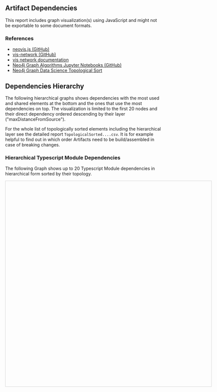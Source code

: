 ## Artifact Dependencies

This report includes graph visualization(s) using JavaScript and might not be exportable to some document formats.

### References

- [neovis.js (GitHub)](https://github.com/neo4j-contrib/neovis.js)
- [vis-network (GitHub)](https://github.com/visjs/vis-network)
- [vis network documentation](https://visjs.github.io/vis-network/docs/network)
- [Neo4j Graph Algorithms Jupyter Notebooks (GitHub)](https://github.com/neo4j-graph-analytics/graph-algorithms-notebooks)
- [Neo4j Graph Data Science Topological Sort](https://neo4j.com/docs/graph-data-science/current/algorithms/alpha/topological-sort)


## Dependencies Hierarchy

The following hierarchical graphs shows dependencies with the most used and shared elements at the bottom and the ones that use the most dependencies on top. The visualization is limited to the first 20 nodes and their direct dependency ordered descending by their layer ("maxDistanceFromSource"). 

For the whole list of topologically sorted elements including the hierarchical layer see the detailed report `TopologicalSorted....csv`. It is for example helpful to find out in which order Artifacts need to be build/assembled in case of breaking changes.

### Hierarchical Typescript Module Dependencies

The following Graph shows up to 20 Typescript Module dependencies in hierarchical form sorted by their topology.



<!DOCTYPE html>
<html>
<head>
  <title>Jupyter Notebook embedded neovis.js visualization</title>
  <style type="text/css">
.graph-visualization {
    width: 660px;
    height: 660px;
    border: 1px solid lightgray;
}
div.vis-tooltip {
  font-size: 6px;
}
</style>
</head>
<body>
  <div id="graph-visualization-typescript-modules" class="graph-visualization"></div>
  <script type="text/javascript" defer>
    configuration={"containerId": "graph-visualization-typescript-modules", "visConfig": {"nodes": {"shape": "hexagon", "shadow": false, "font": {"strokeWidth": 4, "strokeColor": "#F2F2FF", "size": 12}, "size": 22, "borderWidth": 2, "widthConstraint": {"maximum": 60}}, "edges": {"arrows": {"to": {"enabled": true, "scaleFactor": 0.3}}, "scaling": {"max": 6}}, "physics": {"hierarchicalRepulsion": {"nodeDistance": 200, "centralGravity": 0.2, "springLength": 100, "springConstant": 0.02, "damping": 0.09, "avoidOverlap": 0.9}, "solver": "hierarchicalRepulsion"}, "layout": {"hierarchical": {"enabled": true, "sortMethod": "directed"}}}, "neo4j": {"serverUrl": "bolt://localhost:7687", "serverUser": "neo4j", "serverPassword": "j92UxWht08Vdt3YOMpI="}, "initialCypher": "\n        MATCH (module:TS:Module)-[dependency:DEPENDS_ON]->(dependent:TS:Module)\n        WHERE  module.maxDistanceFromSource IS NOT NULL\n        AND  dependent.maxDistanceFromSource > module.maxDistanceFromSource\n        RETURN module, dependency, dependent\n        ORDER BY module.maxDistanceFromSource DESC\n                ,module.maxDistanceFromSource ASC\n                ,module.topologicalSortIndex  ASC\n                ,dependent.topologicalSortIndex ASC\n        LIMIT 20        \n    ", "defaultLabelConfig": {"label": "name"}, "labels": {"File": {"label": "name"}}, "relationships": {"DEPENDS_ON": {"value": "cardinality", "label": false}}}; 
function draw(NeoVis) {
  configuration.labels[NeoVis.NEOVIS_DEFAULT_CONFIG] = {
    [NeoVis.NEOVIS_ADVANCED_CONFIG]: {
      function: {
        title: NeoVis.objectToTitleHtml // Show all node properties in the tooltip
      }
    }
  }
  configuration.relationships[NeoVis.NEOVIS_DEFAULT_CONFIG] = {
    [NeoVis.NEOVIS_ADVANCED_CONFIG]: {
      function: {
        title: NeoVis.objectToTitleHtml // Show all relationship properties in the tooltip
      }
    }
  }
  console.debug(configuration)
  const neoViz = new NeoVis.default(configuration);
  neoViz.render();
}

// Use JavaScript library neovis.js to render the graph into the HTML above
requirejs(['https://unpkg.com/neovis.js@2.1.0'], function(NeoVis){ 
  draw(NeoVis);
}, function (err) {
    throw new Error("Failed to load NeoVis:" + err);
});

  </script>
</body>
</html>



